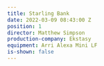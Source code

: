 ```yaml
---
title: Starling Bank
date: 2022-03-09 08:43:00 Z
position: 1
director: Matthew Simpson
production-company: Ekstasy
equipment: Arri Alexa Mini LF
is-shown: false
---
```


